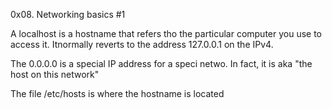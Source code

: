 0x08. Networking basics #1

A localhost is a hostname that refers tho the particular computer you use to access it. Itnormally reverts to the address 127.0.0.1 on the IPv4.

The 0.0.0.0 is a special IP address for a speci netwo. In fact, it is aka "the host on this network"

The file /etc/hosts is where the hostname is located

